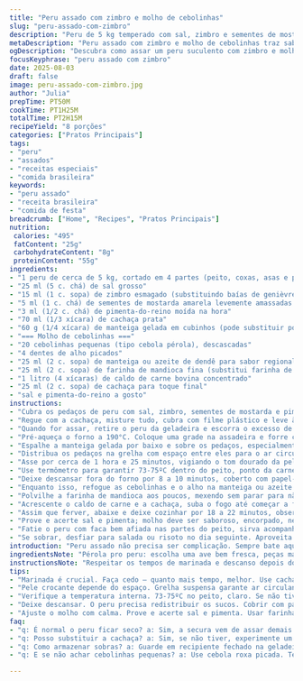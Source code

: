 ```yaml
---
title: "Peru assado com zimbro e molho de cebolinhas"
slug: "peru-assado-com-zimbro"
description: "Peru de 5 kg temperado com sal, zimbro e sementes de mostarda, marinado em cachaça para sotaque brasileiro. Assado até pele crocante e suculento por dentro. Molho rico de cebolinhas pequenas e alho, engrossado com farinha de mandioca para toque regional, com caldo de carne bovina e mais um toque de cachaça. Técnica adaptada para realçar aromas e garantir textura ideal da carne sem secar. Receita sem glúten, ovos ou lactose, perfeita para quem procura prato principal robusto com pitadas brasileiras."
metaDescription: "Peru assado com zimbro e molho de cebolinhas traz sabor brasileiro e técnica para pele crocante. Ideal para impressionar no jantar."
ogDescription: "Descubra como assar um peru suculento com zimbro e molho de cebolinhas. Uma receita que mescla tradição e toques brasileiros."
focusKeyphrase: "peru assado com zimbro"
date: 2025-08-03
draft: false
image: peru-assado-com-zimbro.jpg
author: "Julia"
prepTime: PT50M
cookTime: PT1H25M
totalTime: PT2H15M
recipeYield: "8 porções"
categories: ["Pratos Principais"]
tags:
- "peru"
- "assados"
- "receitas especiais"
- "comida brasileira"
keywords:
- "peru assado"
- "receita brasileira"
- "comida de festa"
breadcrumb: ["Home", "Recipes", "Pratos Principais"]
nutrition: 
 calories: "495"
 fatContent: "25g"
 carbohydrateContent: "8g"
 proteinContent: "55g"
ingredients:
- "1 peru de cerca de 5 kg, cortado em 4 partes (peito, coxas, asas e pescoço descarte ou reserve para caldo)"
- "25 ml (5 c. chá) de sal grosso"
- "15 ml (1 c. sopa) de zimbro esmagado (substituindo baías de genièvre)"
- "5 ml (1 c. chá) de sementes de mostarda amarela levemente amassadas (troca das sementes de coentro)"
- "3 ml (1/2 c. chá) de pimenta-do-reino moída na hora"
- "70 ml (1/3 xícara) de cachaça prata"
- "60 g (1/4 xícara) de manteiga gelada em cubinhos (pode substituir por margarina vegetal para versão vegana)"
- "=== Molho de cebolinhas ==="
- "20 cebolinhas pequenas (tipo cebola pérola), descascadas"
- "4 dentes de alho picados"
- "25 ml (2 c. sopa) de manteiga ou azeite de dendê para sabor regional"
- "25 ml (2 c. sopa) de farinha de mandioca fina (substitui farinha de trigo)"
- "1 litro (4 xícaras) de caldo de carne bovina concentrado"
- "25 ml (2 c. sopa) de cachaça para toque final"
- "sal e pimenta-do-reino a gosto"
instructions:
- "Cubra os pedaços de peru com sal, zimbro, sementes de mostarda e pimenta. Use as mãos para pressionar os temperos contra a carne."
- "Regue com a cachaça, misture tudo, cubra com filme plástico e leve à geladeira por pelo menos 10 horas, melhor 12 a 14. A bebida ajuda a amaciar e adicionar aroma diferente dos gins europeus."
- "Quando for assar, retire o peru da geladeira e escorra o excesso de líquido; descarte a marinada para evitar gosto amargo."
- "Pré-aqueça o forno a 190°C. Coloque uma grade na assadeira e forre com papel-manteiga para facilitar a limpeza."
- "Espalhe a manteiga gelada por baixo e sobre os pedaços, especialmente na parte da pele e onde a carne ficar exposta."
- "Distribua os pedaços na grelha com espaço entre eles para o ar circular; assim a pele fica mais crocante. Este pequeno truque evita carne mole e ressecada."
- "Asse por cerca de 1 hora e 25 minutos, vigiando o tom dourado da pele, que deve ficar firme sem escurecer. Não se prenda só ao relógio — teste puxando uma asa: se soltar fácil, é sinal."
- "Use termômetro para garantir 73-75ºC dentro do peito, ponto da carne cozida mas suculenta. Se não tiver termômetro, fure com garfo; suco que escorrer deve ser transparente, sem cor rosada."
- "Deixe descansar fora do forno por 8 a 10 minutos, coberto com papel-alumínio, para os sucos redistribuírem. Carne seca é culpa de deixar cortar direto."
- "Enquanto isso, refogue as cebolinhas e o alho na manteiga ou azeite de dendê — esse toque traz um perfume diferente, liga com a cachaça da marinada."
- "Polvilhe a farinha de mandioca aos poucos, mexendo sem parar para não empelotar; absorve a gordura e cria um leve creme, diferente do tradicional que usa farinha de trigo. Excelente para celíacos."
- "Acrescente o caldo de carne e a cachaça, suba o fogo até começar a ferver mexendo sempre."
- "Assim que ferver, abaixe e deixe cozinhar por 18 a 22 minutos, observando o molho reduzir até encorpar sem secar, misturando ocasionalmente."
- "Prove e acerte sal e pimenta; molho deve ser saboroso, encorpado, nem aguado nem muito pesado."
- "Fatie o peru com faca bem afiada nas partes do peito, sirva acompanhado do molho, jogando cebolinhas por cima para encher o prato de cor e sabor."
- "Se sobrar, desfiar para salada ou risoto no dia seguinte. Aproveita cada pedaço e não perde o sabor."
introduction: "Peru assado não precisa ser complicação. Sempre bate aquela dúvida, pele vai ficar crocante? Carne vai secar? Experimentei jeitos antigos, molhos pesados, marinadas sem graça. Aí inventei, botei cachaça, mexi no tempo. A pele? Grelha é chave; deixar espaço faz diferença no barulho do forno, o som da pele estalando… É som que anuncia festa. Molho também tem história — cebolinhas e farinha de mandioca dão um quê de casa de vó mineira, mesmo em receita internacional. Coisa de transformar receita seca em algo que você quer repetir — testei, errei, aprendi, destrinchando cada parte do processo, moldando técnica ao que tenho em casa e gosto no prato. O segredo? Tempo, coragem e paciência. No fim, o cheiro invadindo a cozinha, mão suja de manteiga, olhar atento. A cozinha é palco onde peru brilha. E o toque brasileiro, claro."
ingredientsNote: "Pérola pro peru: escolha uma ave bem fresca, peças mais grossas vão assar mais devagar, cuidado para uniformizar o corte que seja equivalente. Se não tiver zimbro, use um mix leve de tomilho e alecrim para o toque herbal. Sementes de mostarda você pode achar em mercados brasileiros, mas em último caso usa pimenta-do-reino extra e uma pitada de noz-moscada para lembrar aquela pungência especial. Para a gordura, manteiga é tradicional, mas no calor ou para versão vegana, unha óleo de coco pode funcionar. A cachaça aqui não é só tempero, ajuda a amaciar e deixar a carne com sabor de festa, experiências anteriores sem ela ficaram achatadas. Cebolinhas pérola frescas dão um sabor nenhum substituto consegue, mas se não achar, bata cebolas roxas pequenas em cubos. Farinha de mandioca é mais por textura e regionalismo; garante molho sem aquela sensação pastosa do trigo. Use caldo bem concentrado, pode ser caseiro ou de cubo dissolvido com cuidado para não ficar salgado. Paciência para deixar a marinada agir é essencial — não pule essa parte!"
instructionsNote: "Respeitar os tempos de marinada e descanso depois do forno salva a textura final, aprendi do jeito difícil vendo carne dura. Tirar excesso de líquido antes de assar é fundamental para criar crosta, caso contrário vira cozido e perde graça. Grelha suspensa permite circulação para pele crocante, assadeira só serve se conseguir deixar longe da água da gordura. O toque da manteiga gelada espalhada por cima e por baixo hidrata a pele e cria aquele estalo delicioso na textura enquanto assa. No molho, agregar gordura e farinha nos passos corretos muda tudo: primeiro refogar cebolinhas e alho em gordura fria, depois farinha para formar roux e só aí líquido, cozimento lento para não embolar. Atenção na fervura, mexer sem parar para não queimar no fundo e garantir textura lisa. No fim, o molho deve estar leve, não pesado nem fino demais; textura é prova visual e ao paladar. Servir com fatiados finos para que cada garfada tenha pele crocante e carne macia, cada pedaço com molho e cebolinhas para explosão de sabor na boca."
tips:
- "Marinada é crucial. Faça cedo — quanto mais tempo, melhor. Use cachaça para sabor e maciez. 12-14 horas é o ideal. Perceba o aroma na geladeira."
- "Pele crocante depende do espaço. Grelha suspensa garante ar circulando. Papel-manteiga na assadeira evita que a carne cozinhe na gordura. Observe essa dica."
- "Verifique a temperatura interna. 73-75ºC no peito, claro. Se não tiver termômetro, use garfo. Se o líquido escorrer transparente, carne está pronta."
- "Deixe descansar. O peru precisa redistribuir os sucos. Cobrir com papel-alumínio é essencial. Corta logo depois? Carne seca e dura."
- "Ajuste o molho com calma. Prove e acerte sal e pimenta. Usar farinha de mandioca faz diferença na textura. Dê atenção ao fogo, não queime."
faq:
- "q: É normal o peru ficar seco? a: Sim, a secura vem de assar demais. Controle a temperatura e use marinada com cachaça; leve ao descanso."
- "q: Posso substituir a cachaça? a: Sim, se não tiver, experimente um bom vinho branco. Mas o sabor não será o mesmo. Cachaça traz acidez e textura."
- "q: Como armazenar sobras? a: Guarde em recipiente fechado na geladeira. Pode desfiar e usar em outras receitas. Não perca o sabor."
- "q: E se não achar cebolinhas pequenas? a: Use cebola roxa picada. Tem que ajustar a quantidade. Um pouco mais pode intensificar o sabor."

---
```


